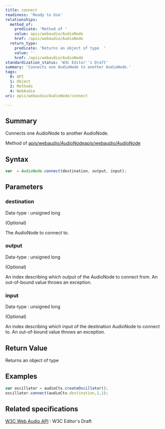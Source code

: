 ```yaml
---
title: connect
readiness: 'Ready to Use'
relationships:
  method_of:
    predicate: 'Method of '
    value: apis/webaudio/AudioNode
    href: /apis/webaudio/AudioNode
  return_type:
    predicate: 'Returns an object of type  '
    value: ''
    href: /apis/webaudio/AudioNode
standardization_status: 'W3C Editor''s Draft'
summary: 'Connects one AudioNode to another AudioNode.'
tags:
  0: API
  1: Object
  2: Methods
  4: WebAudio
uri: apis/webaudio/AudioNode/connect

---
```

## Summary

Connects one AudioNode to another AudioNode.

Method of [apis/webaudio/AudioNode](/apis/webaudio/AudioNode)[apis/webaudio/AudioNode](/apis/webaudio/AudioNode)

## Syntax

``` js
var  = AudioNode.connect(destination, output, input);
```

## Parameters

### destination

 Data-type
:   unsigned long

(Optional)

The AudioNode to connect to.

### output

 Data-type
:   unsigned long

(Optional)

An index describing which output of the AudioNode to connect from. An out-of-bound value throws an exception.

### input

 Data-type
:   unsigned long

(Optional)

An index describing which input of the destination AudioNode to connect to. An out-of-bound value throws an exception.

## Return Value

Returns an object of type

## Examples

``` js
var oscillator = audioCtx.createOscillator();
oscillator.connect(audioCtx.destination,1,1);
```

## Related specifications

[W3C Web Audio API](http://webaudio.github.io/web-audio-api/)
:   W3C Editor's Draft
